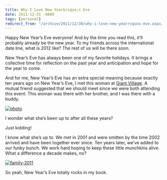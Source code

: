 ```yaml
---
title: Why I Love New Year&rsquo;s Eve
date: 2011-12-31 -0800
tags: [personal]
redirect_from: "/archive/2011/12/30/why-i-love-new-yearrsquos-eve.aspx/"
---
```


Happy New Year’s Eve everyone! And by the time you read this, it’ll
probably already be the new year. To my friends across the international
date line, what is 2012 like? The rest of us will be there soon.

New Year’s Eve has always been one of my favorite holidays. It brings a
collective time for reflection on the past year and anticipation and
hope for the year to come.

And for me, New Year’s Eve has an extra special meaning because exactly
ten years ago on New Year’s Eve, I met this woman at [Giant
Village](http://www.youtube.com/watch?v=yhEAp49weF0 "Giant Village 2001-2002").
A mutual friend suggested that we should meet since we were both
attending this event. This woman was there with her brother, and I was
there with a buddy.

[![photo](https://haacked.com/images/haacked_com/WindowsLiveWriter/Why-I-Love-New-Years-Eve_D220/photo_thumb.jpg "photo")](https://haacked.com/images/haacked_com/WindowsLiveWriter/Why-I-Love-New-Years-Eve_D220/photo.jpg)

I wonder what she’s been up to after all these years?

Just kidding!

I know what she’s up to. We met in 2001 and were smitten by the time
2002 arrived and have been together ever since. Ten years later, we’ve
added to our funky bunch. We work hard hoping to keep these little
munchkins alive. What a difference a decade makes, no?

[![family-2011](https://haacked.com/images/haacked_com/WindowsLiveWriter/Why-I-Love-New-Years-Eve_D220/family-2011_thumb.jpg "family-2011")](https://haacked.com/images/haacked_com/WindowsLiveWriter/Why-I-Love-New-Years-Eve_D220/family-2011_2.jpg)

So yeah, New Year’s Eve totally rocks in my book.

